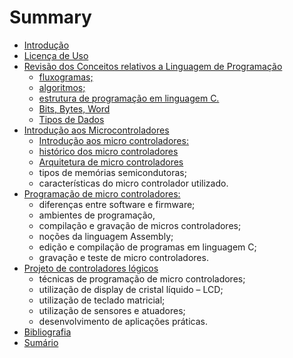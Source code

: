 # Summary

* [Introdução](README.md)
* [Licença de Uso](LICENCA.md)
* [Revisão dos Conceitos relativos a Linguagem de Programação](revisao_linguagem_de_programacao/index.md)
    * [fluxogramas;](revisao_linguagem_de_programacao/fluxogramas.md)
    * [algoritmos;](revisao_linguagem_de_programacao/algoritmos.md)
    * [estrutura de programação em linguagem C.](revisao_linguagem_de_programacao/estrutura-de-programação-em-linguagem-c.md)
    * [Bits, Bytes, Word](revisao_linguagem_de_programacao/bits-bytes-word.md)
    * [Tipos de Dados](revisao_linguagem_de_programacao/tipos-de-dados.md)
* [Introdução aos Microcontroladores](introducao_aos_microcontroladores/index.md)
    * [Introdução aos micro controladores:](introdução_aos_microcontroladores/introdução-aos-micro-controladores.md)
    * [histórico dos micro controladores](introducao_aos_microcontroladores/historico.md)
    * [Arquitetura de micro controladores](introducao_aos_microcontroladores/arquitetura.md)
    * tipos de memórias semicondutoras;
    * características do micro controlador utilizado.
* [Programação de micro controladores:](programacao_de_micro_controladores/index.md)
    * diferenças entre software e firmware;
    * ambientes de programação,
    * compilação e gravação de micros controladores;
    * noções da linguagem Assembly;
    * edição e compilação de programas em linguagem C;
    * gravação e teste de micro controladores.
* [Projeto de controladores lógicos](projeto-de-controladores-lógicos/index.md)
    * técnicas de programação de micro controladores;
    * utilização de display de cristal líquido – LCD;
    * utilização de teclado matricial;
    * utilização de sensores e atuadores;
    * desenvolvimento de aplicações práticas.
* [Bibliografia](bibliografia.md)
* [Sumário](SUMMARY.md)

